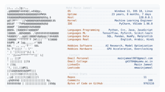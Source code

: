 <picture>
  <source srcset="https://raw.githubusercontent.com/mmazinjameel/mmazinjameel/main/dark_mode.svg?v=1752358196" media="(prefers-color-scheme: dark)">
  <img src="https://raw.githubusercontent.com/mmazinjameel/mmazinjameel/main/light_mode.svg?v=1752358196">
</picture>
